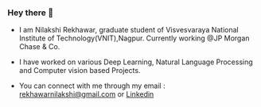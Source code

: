 ### Hey there 👋

<!--
**nilakshi104/nilakshi104** is a ✨ _special_ ✨ repository because its `README.md` (this file) appears on your GitHub profile.

Here are some ideas to get you started:

- 🔭 I’m currently working on ...
- 🌱 I’m currently learning ...
- 👯 I’m looking to collaborate on ...
- 🤔 I’m looking for help with ...
- 💬 Ask me about ...
- 📫 How to reach me: ...
- 😄 Pronouns: ...
- ⚡ Fun fact: ...
-->

* I am Nilakshi Rekhawar, graduate student of Visvesvaraya National Institute of Technology(VNIT),Nagpur. Currently working @JP Morgan Chase & Co.

* I have worked on various Deep Learning, Natural Language Processing and Computer vision based Projects.

* You can connect with me through my email : [rekhawarnilakshi@gmail.com](mailto:rekhawarnilakshi@gmail.com) or [Linkedin](https://www.linkedin.com/in/nilakshi-rekhawar/)

